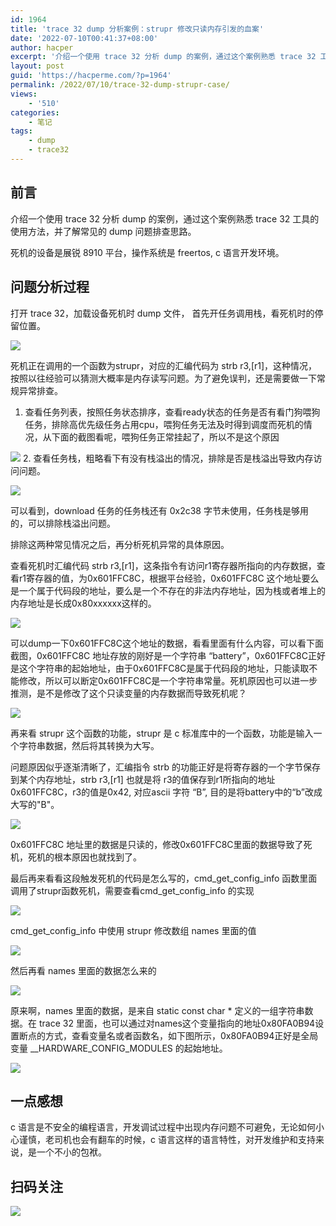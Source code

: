 ```yaml
---
id: 1964
title: 'trace 32 dump 分析案例：strupr 修改只读内存引发的血案'
date: '2022-07-10T00:41:37+08:00'
author: hacper
excerpt: '介绍一个使用 trace 32 分析 dump 的案例，通过这个案例熟悉 trace 32 工具的使用方法，并了解常见的 dump 问题排查思路。'
layout: post
guid: 'https://hacperme.com/?p=1964'
permalink: /2022/07/10/trace-32-dump-strupr-case/
views:
    - '510'
categories:
    - 笔记
tags:
    - dump
    - trace32
---
```


## 前言

介绍一个使用 trace 32 分析 dump 的案例，通过这个案例熟悉 trace 32 工具的使用方法，并了解常见的 dump 问题排查思路。

死机的设备是展锐 8910 平台，操作系统是 freertos, c 语言开发环境。

## 问题分析过程

打开 trace 32，加载设备死机时 dump 文件， 首先开任务调用栈，看死机时的停留位置。

![](https://cdn.staticaly.com/gh/hacperme/picx_hosting@master/20210507/image.bty9ryslgd.png)

死机正在调用的一个函数为strupr，对应的汇编代码为 strb r3,\[r1\]，这种情况，按照以往经验可以猜测大概率是内存读写问题。为了避免误判，还是需要做一下常规异常排查。

1. 查看任务列表，按照任务状态排序，查看ready状态的任务是否有看门狗喂狗任务，排除高优先级任务占用cpu，喂狗任务无法及时得到调度而死机的情况，从下面的截图看呢，喂狗任务正常挂起了，所以不是这个原因

  ![](https://cdn.staticaly.com/gh/hacperme/picx_hosting@master/20210507/image.7i6s6qfuzaw0.png)
2. 查看任务栈，粗略看下有没有栈溢出的情况，排除是否是栈溢出导致内存访问问题。

  ![](https://cdn.staticaly.com/gh/hacperme/picx_hosting@master/20210507/image.6j9ebcbbjn00.png)

  可以看到，download 任务的任务栈还有 0x2c38 字节未使用，任务栈是够用的，可以排除栈溢出问题。

排除这两种常见情况之后，再分析死机异常的具体原因。

查看死机时汇编代码 strb r3,\[r1\]，这条指令有访问r1寄存器所指向的内存数据，查看r1寄存器的值，为0x601FFC8C，根据平台经验，0x601FFC8C 这个地址要么是一个属于代码段的地址，要么是一个不存在的非法内存地址，因为栈或者堆上的内存地址是长成0x80xxxxxx这样的。

![](https://git.poker/hacperme/picx_hosting/blob/master/20210507/image.5naug3dlcpo0.png?raw=true)

可以dump一下0x601FFC8C这个地址的数据，看看里面有什么内容，可以看下面截图，0x601FFC8C 地址存放的刚好是一个字符串 “battery”，0x601FFC8C正好是这个字符串的起始地址，由于0x601FFC8C是属于代码段的地址，只能读取不能修改，所以可以断定0x601FFC8C是一个字符串常量。死机原因也可以进一步推测，是不是修改了这个只读变量的内存数据而导致死机呢？

![](https://git.poker/hacperme/picx_hosting/blob/master/20210507/image.4da396he42y0.png?raw=true)

再来看 strupr 这个函数的功能，strupr 是 c 标准库中的一个函数，功能是输入一个字符串数据，然后将其转换为大写。

问题原因似乎逐渐清晰了，汇编指令 strb 的功能正好是将寄存器的一个字节保存到某个内存地址，strb r3,\[r1\] 也就是将 r3的值保存到r1所指向的地址0x601FFC8C，r3的值是0x42, 对应ascii 字符 “B”, 目的是将battery中的“b”改成大写的"B"。

![](https://git.poker/hacperme/picx_hosting/blob/master/20210507/image.48toxjsm38g0.png?raw=true)

0x601FFC8C 地址里的数据是只读的，修改0x601FFC8C里面的数据导致了死机，死机的根本原因也就找到了。

最后再来看看这段触发死机的代码是怎么写的，cmd\_get\_config\_info 函数里面调用了strupr函数死机，需要查看cmd\_get\_config\_info 的实现

![](https://git.poker/hacperme/picx_hosting/blob/master/20210507/image.2ikctxfarwo0.png?raw=true)

cmd\_get\_config\_info 中使用 strupr 修改数组 names 里面的值

![](https://git.poker/hacperme/picx_hosting/blob/master/20210507/image.1y35mq911fog.png?raw=true)

然后再看 names 里面的数据怎么来的

![](https://git.poker/hacperme/picx_hosting/blob/master/20210507/image.1e8zw48ib9r4.png?raw=true)

原来啊，names 里面的数据，是来自 static const char \* 定义的一组字符串数据。在 trace 32 里面，也可以通过对names这个变量指向的地址0x80FA0B94设置断点的方式，查看变量名或者函数名，如下图所示，0x80FA0B94正好是全局变量 \_\_HARDWARE\_CONFIG\_MODULES 的起始地址。

![](https://git.poker/hacperme/picx_hosting/blob/master/20210507/image.4rbb4r2qsf40.png?raw=true)

## 一点感想

c 语言是不安全的编程语言，开发调试过程中出现内存问题不可避免，无论如何小心谨慎，老司机也会有翻车的时候，c 语言这样的语言特性，对开发维护和支持来说，是一个不小的包袱。

## 扫码关注

![](https://git.poker/hacperme/picx_hosting/blob/master/20210507/qrcode_for_gh_b1444a13ac67_258.79qtoo80p9s0.jpg?raw=true)